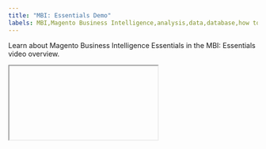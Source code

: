 ```yaml
---
title: "MBI: Essentials Demo"
labels: MBI,Magento Business Intelligence,analysis,data,database,how to,mbi-api-migration,reports
---
```


Learn about Magento Business Intelligence Essentials in the MBI: Essentials video overview.

<iframe> src="//fast.wistia.com/embed/iframe/4lga9e0xom" width="560" height="315" frameborder="0" allowfullscreen=""></iframe>
